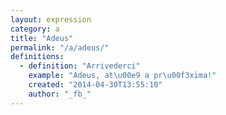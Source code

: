 ```yaml
---
layout: expression
category: a
title: "Adeus"
permalink: "/a/adeus/"
definitions:
  - definition: "Arrivederci"
    example: "Adeus, at\u00e9 a pr\u00f3xima!"
    created: "2014-04-30T13:55:10"
    author: "_fb_"
---
```

